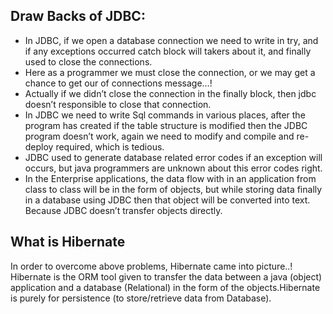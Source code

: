 ## Draw Backs of JDBC:
* In JDBC, if we open a database connection we need to write in try, and if any exceptions occurred catch block will takers about it, and finally used to close the connections.
* Here as a programmer we must close the connection, or we may get a chance to get our of connections message…!
* Actually if we didn’t close the connection in the finally block, then jdbc doesn’t responsible to close that connection.
* In JDBC we need to write Sql commands in various places, after the program has created if the table structure is modified then the JDBC program doesn’t work, again we need to modify and compile and re-deploy required, which is tedious.
* JDBC used to generate database related error codes if an exception will occurs, but java programmers are unknown about this error codes right.
* In the Enterprise applications, the data flow with in an application from class to class will be in the form of objects, but while storing data finally in a database using JDBC then that object will be converted into text.  Because JDBC doesn’t transfer objects directly.

## What is Hibernate
In order to overcome above problems,  Hibernate came into picture..!
Hibernate is the ORM tool given to transfer the data between a java (object) application and a database (Relational) in the form of the objects.Hibernate is purely for persistence (to store/retrieve data from Database).


